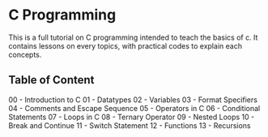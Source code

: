 # C Programming
This is a full tutorial on C programming intended to teach the basics of c.
It contains lessons on every topics, with practical codes to explain each concepts.

## Table of Content
00 - Introduction to C
01 - Datatypes
02 - Variables
03 - Format Specifiers
04 - Comments and Escape Sequence
05 - Operators in C
06 - Conditional Statements
07 - Loops in C
08 - Ternary Operator
09 - Nested Loops
10 - Break and Continue
11 - Switch Statement
12 - Functions
13 - Recursions